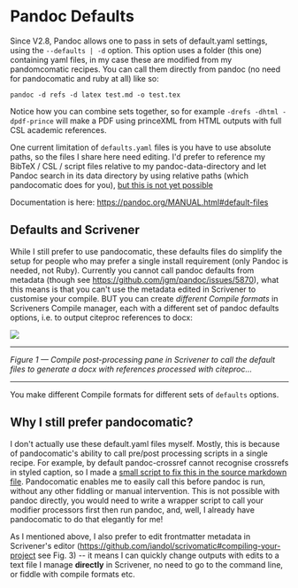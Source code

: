 # Pandoc Defaults

Since V2.8, Pandoc allows one to pass in sets of default.yaml settings, using the `--defaults | -d` option. This option uses a folder (this one) containing yaml files, in my case these are modified from my pandomcomatic recipes. You can call them directly from pandoc (no need for pandocomatic and ruby at all) like so:

```shell
pandoc -d refs -d latex test.md -o test.tex
```

Notice how you can combine sets together, so for example `-drefs -dhtml -dpdf-prince` will make a PDF using princeXML from HTML outputs with full CSL academic references.

One current limitation of `defaults.yaml` files is you have to use absolute paths, so the files I share here need editing. I'd prefer to reference my BibTeX / CSL / script files relative to my pandoc-data-directory and let Pandoc search in its data directory by using relative paths (which pandocomatic does for you), [but this is not yet possible](https://github.com/jgm/pandoc/issues/5982)

Documentation is here: https://pandoc.org/MANUAL.html#default-files 

## Defaults and Scrivener

While I still prefer to use pandocomatic, these defaults files do simplify the setup for people who may prefer a single install requirement (only Pandoc is needed, not Ruby). Currently you cannot call pandoc defaults from metadata (though see https://github.com/jgm/pandoc/issues/5870), what this means is that you can't use the metadata edited in Scrivener to customise your compile. BUT you can create *different Compile formats* in Scriveners Compile manager, each with a different set of pandoc defaults options, i.e. to output citeproc references to docx:

![](https://raw.githubusercontent.com/iandol/scrivomatic/master/images/defaults.png)
_ _ _ _ _ _
_Figure 1 — Compile post-processing pane in Scrivener to call the default files to generate a docx with references processed with citeproc…_
_ _ _ _ _ _

You make different Compile formats for different sets of `defaults` options. 

## Why I still prefer pandocomatic?

I don't actually use these default.yaml files myself. Mostly, this is because of pandocomatic's ability to call pre/post processing scripts in a single recipe. For example, by default pandoc-crossref cannot recognise crossrefs in styled caption, so I made a [small script to fix this in the source markdown file](https://github.com/iandol/dotpandoc/blob/master/pandocomatic.yaml#L18). Pandocomatic enables me to easily call this before pandoc is run, without any other fiddling or manual intervention. This is not possible with pandoc directly, you would need to write a wrapper script to call your modifier processors first then run pandoc, and, well, I already have pandocomatic to do that elegantly for me!

As I mentioned above, I also prefer to edit frontmatter metadata in Scrivener's editor (https://github.com/iandol/scrivomatic#compiling-your-project see Fig. 3) -- it means I can quickly change outputs with edits to a text file I manage **directly** in Scrivener, no need to go to the command line, or fiddle with compile formats etc.

